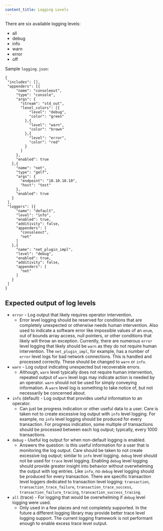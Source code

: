```yaml
---
content_title: Logging Levels
---
```


There are six available logging levels:
- all
- debug
- info
- warn
- error
- off  

Sample `logging.json`:

```
{
 "includes": [],
 "appenders": [{
     "name": "consoleout", 
     "type": "console",
     "args": {
       "stream": "std_out",
       "level_colors": [{
           "level": "debug",
           "color": "green"
         },{
           "level": "warn",
           "color": "brown"
         },{
           "level": "error",
           "color": "red"
         }
       ]
     },
     "enabled": true
   },{
     "name": "net",
     "type": "gelf",
     "args": {
       "endpoint": "10.10.10.10",
       "host": "test"
     },
     "enabled": true
   }
 ],
 "loggers": [{
     "name": "default",
     "level": "info",
     "enabled": true,
     "additivity": false,
     "appenders": [
       "consoleout",
       "net"
     ]
   },{
     "name": "net_plugin_impl",
     "level": "debug",
     "enabled": true,
     "additivity": false,
     "appenders": [
       "net"
     ]
   }
 ]
}
```

## Expected output of log levels

* `error` - Log output that likely requires operator intervention.
  * Error level logging should be reserved for conditions that are completely unexpected or otherwise needs human intervention. Also used to indicate a software error like impossible values of an `enum`, out of bounds array access, null pointers, or other conditions that likely will throw an exception. Currently, there are numerous `error` level logging that likely should be `warn` as they do not require human intervention. The `net_plugin_impl`, for example, has a number of `error` level logs for bad network connections. This is handled and processed correctly. These should be changed to `warn` or `info`.
* `warn` - Log output indicating unexpected but recoverable errors.
  * Although, `warn` level typically does not require human intervention, repeated output of `warn` level logs may indicate action is needed by an operator. `warn` should not be used for simply conveying information. A `warn` level log is something to take notice of, but not necessarily be concerned about.
* `info` (default) - Log output that provides useful information to an operator.
  * Can just be progress indication or other useful data to a user. Care is taken not to create excessive log output with `info` level logging. For example, no `info` level logging should be produced for every transaction. For progress indication, some multiple of transactions should be processed between each log output; typically, every 1000 transactions.
* `debug` - Useful log output for when non-default logging is enabled.
  * Answers the question: is this useful information for a user that is monitoring the log output. Care should be taken to not create excessive log output; similar to `info` level logging. `debug` level should not be used for `trace` level logging. Enabling `debug` level logging should provide greater insight into behavior without overwhelming the output with log entries. Like `info`, no `debug` level logging should be produced for every transaction. There are specific transaction level loggers dedicated to transaction level logging: `transaction`, `transaction_trace_failure`, `transaction_trace_success`, `transaction_failure_tracing`, `transaction_success_tracing`.
* `all` (trace) - For logging that would be overwhelming if `debug` level logging were used.
  * Only used in a few places and not completely supported. In the future a different logging library may provide better trace level logging support. The current logging framework is not performant enough to enable excess trace level output.
